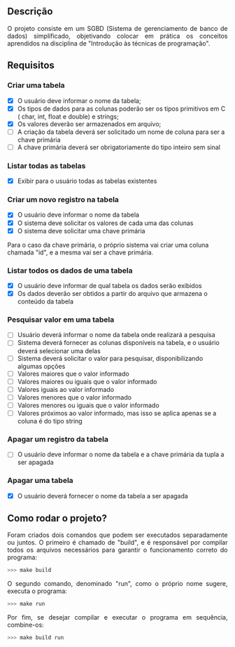 ## Descrição

<p style="text-align: justify;">
O projeto consiste em um SGBD (Sistema de gerenciamento de banco de dados) simplificado, objetivando colocar em prática os conceitos aprendidos na disciplina de "Introdução às técnicas de programação".
</p>

## Requisitos

### Criar uma tabela

- [x] O usuário deve informar o nome da tabela;
- [x] Os tipos de dados para as colunas poderão ser os tipos primitivos em C ( char, int, float e double) e strings;
- [x] Os valores deverão ser armazenados em arquivo;
- [ ] A criação da tabela deverá ser solicitado um nome de coluna para ser a chave primária
- [ ] A chave primária deverá ser obrigatoriamente do tipo inteiro sem sinal

### Listar todas as tabelas

- [x] Exibir para o usuário todas as tabelas existentes

### Criar um novo registro na tabela

- [x] O usuário deve informar o nome da tabela
- [x] O sistema deve solicitar os valores de cada uma das colunas
- [x] O sistema deve solicitar uma chave primária

Para o caso da chave primária, o próprio sistema vai criar uma coluna chamada "id", e a mesma vai ser a chave primária.

### Listar todos os dados de uma tabela

- [x] O usuário deve informar de qual tabela os dados serão exibidos
- [x] Os dados deverão ser obtidos a partir do arquivo que armazena o conteúdo da tabela

### Pesquisar valor em uma tabela

- [ ] Usuário deverá informar o nome da tabela onde realizará a pesquisa
- [ ] Sistema deverá fornecer as colunas disponíveis na tabela, e o usuário deverá selecionar uma delas
- [ ] Sistema deverá solicitar o valor para pesquisar, disponibilizando algumas opções
- [ ] Valores maiores que o valor informado
- [ ] Valores maiores ou iguais que o valor informado
- [ ] Valores iguais ao valor informado
- [ ] Valores menores que o valor informado
- [ ] Valores menores ou iguais que o valor informado
- [ ] Valores próximos ao valor informado, mas isso se aplica apenas se a coluna é do tipo string

### Apagar um registro da tabela

- [ ] O usuário deve informar o nome da tabela e a chave primária da tupla a ser apagada

### Apagar uma tabela

- [x] O usuário deverá fornecer o nome da tabela a ser apagada

## Como rodar o projeto?

<p style="text-align: justify;">
Foram criados dois comandos que podem ser executados separadamente ou juntos. O primeiro é chamado de "build", e é responsável por compilar todos os arquivos necessários para garantir o funcionamento correto do programa:
<p>

```bash
>>> make build
```

<p style="text-align: justify;">
O segundo comando, denominado "run", como o próprio nome sugere, executa o programa:
<p>

```bash
>>> make run
```

<p style="text-align: justify;">
Por fim, se desejar compilar e executar o programa em sequência, combine-os:
<p>

```bash
>>> make build run
```
